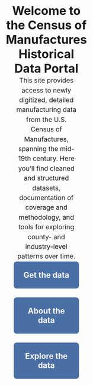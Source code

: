 <style>
/* Remove box background only for index page */
body.page-index main,
body.page-index .wrapper,
body.page-index .container {
  max-width: 100% !important;
  background: none !important;
  box-shadow: none !important;
  padding: 0 !important;
}

/* Two-column layout */
.home-content {
  display: flex;
  align-items: center; /* vertical center */
  justify-content: center; /* horizontal center of both halves */
  padding: 2rem;
  height: calc(100vh - 120px); /* adjust for banner height */
}

/* Columns */
.home-text, .home-images {
  flex: 0 0 50%;
  max-width: 50%;
  display: flex;
  justify-content: center; /* center block in column */
  align-items: center;
}

/* Text block */
.text-block {
  display: flex;
  flex-direction: column;
  justify-content: space-evenly; /* evenly space heading, paragraph, buttons */
  align-items: center;
  text-align: center;
  width: 80%; /* fixed width inside column */
  height: 70%; /* gives vertical spacing room */
}

/* Heading + paragraph */
.text-block h3 {
  margin: 0;
  font-size: 2rem;
}
.text-block p {
  font-size: 1.1rem;
  line-height: 1.5;
  margin: 0;
}

/* Button container */
.button-container {
  display: flex;
  flex-direction: column;
  gap: 1.5rem;
  width: 100%;
}

/* Bigger buttons */
.button-container a {
  display: block;
  padding: 1.5rem; /* much taller */
  background: #4a6fa5;
  color: white;
  text-decoration: none;
  text-align: center;
  border-radius: 8px;
  font-weight: bold;
  font-size: 1.3rem; /* larger text */
}

.button-container a:hover {
  background: #3c5a85;
}

/* Images */
.home-images {
  flex-direction: column;
  gap: 1.5rem;
}

.home-images img {
  width: 90%;
  height: auto;
  opacity: 0;
  animation: fadeIn 1.2s ease-in forwards;
}
.home-images img:nth-child(2) {
  animation-delay: 0.4s;
}

@keyframes fadeIn {
  to {
    opacity: 1;
  }
}

/* Responsive */
@media (max-width: 768px) {
  .home-content {
    flex-direction: column;
    height: auto;
  }
  .home-text,
  .home-images {
    max-width: 100%;
    flex: 1;
  }
  .text-block {
    width: 90%;
    height: auto;
  }
  .home-images img {
    width: 80%;
  }
}
</style>

<div class="home-content">
  <div class="home-text">
    <div class="text-block">
      <h3>Welcome to the Census of Manufactures Historical Data Portal</h3>
      <p>
        This site provides access to newly digitized, detailed manufacturing data from the U.S. Census of Manufactures, spanning the mid-19th century.
        Here you’ll find cleaned and structured datasets, documentation of coverage and methodology, and tools for exploring county- and industry-level patterns over time.
      </p>
      <div class="button-container">
        <a href="get-data.html">Get the data</a>
        <a href="about.html">About the data</a>
        <a href="explore.html">Explore the data</a>
      </div>
    </div>
  </div>

  <div class="home-images">
    <img src="/CMF_data/assets/images/Belchers.jpg" alt="Historical photo 1">
    <img src="/CMF_data/assets/images/belchers_sheet.png" alt="Historical photo 2">
  </div>
</div>
